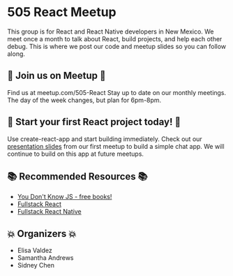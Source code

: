 # 505 React Meetup
This group is for React and React Native developers in New Mexico. We meet once a month to talk about React, build projects, and help each other debug. This is where we post our code and meetup slides so you can follow along.

## :email: Join us on Meetup :email:
Find us at meetup.com/505-React
Stay up to date on our monthly meetings. The day of the week changes, but plan for 6pm-8pm.

## :open_file_folder: Start your first React project today! :open_file_folder:
Use create-react-app and start building immediately. Check out our [presentation slides](../meetup-1-build-your-first-react-project) from our first meetup to build a simple chat app. We will continue to build on this app at future meetups.

## :books: Recommended Resources :books:
* [You Don't Know JS - free books!](https://github.com/getify/You-Dont-Know-JS/blob/master/README.md)
* [Fullstack React](https://www.fullstackreact.com/)
* [Fullstack React Native](https://www.fullstackreact.com/react-native/)

## :boom: Organizers :boom:
* Elisa Valdez
* Samantha Andrews
* Sidney Chen
